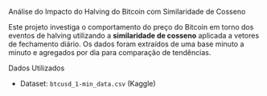 
Análise do Impacto do Halving do Bitcoin com Similaridade de Cosseno

Este projeto investiga o comportamento do preço do Bitcoin em torno dos eventos de halving utilizando a **similaridade de cosseno** aplicada a vetores de fechamento diário. Os dados foram extraídos de uma base minuto a minuto e agregados por dia para comparação de tendências.

Dados Utilizados

- Dataset: `btcusd_1-min_data.csv` (Kaggle)
